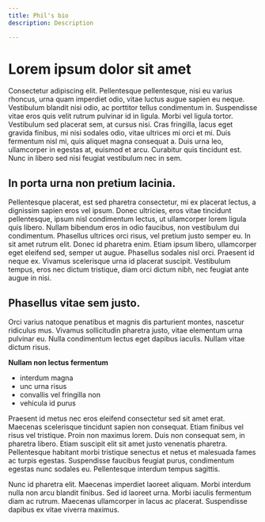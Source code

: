 ```yaml
---
title: Phil's bio
description: Description

---
```


# Lorem ipsum dolor sit amet
Consectetur adipiscing elit. Pellentesque pellentesque, nisi eu varius rhoncus, urna quam imperdiet odio, vitae luctus augue sapien eu neque. Vestibulum blandit nisi odio, ac porttitor tellus condimentum in. Suspendisse vitae eros quis velit rutrum pulvinar id in ligula. Morbi vel ligula tortor. Vestibulum sed placerat sem, at cursus nisi. Cras fringilla, lacus eget gravida finibus, mi nisi sodales odio, vitae ultrices mi orci et mi. Duis fermentum nisl mi, quis aliquet magna consequat a. Duis urna leo, ullamcorper in egestas at, euismod et arcu. Curabitur quis tincidunt est. Nunc in libero sed nisi feugiat vestibulum nec in sem.

## In porta urna non pretium lacinia.
Pellentesque placerat, est sed pharetra consectetur, mi ex placerat lectus, a dignissim sapien eros vel ipsum. Donec ultricies, eros vitae tincidunt pellentesque, ipsum nisl condimentum lectus, ut ullamcorper lorem ligula quis libero. Nullam bibendum eros in odio faucibus, non vestibulum dui condimentum. Phasellus ultrices orci risus, vel pretium justo semper eu. In sit amet rutrum elit. Donec id pharetra enim. Etiam ipsum libero, ullamcorper eget eleifend sed, semper ut augue. Phasellus sodales nisl orci. Praesent id neque ex. Vivamus scelerisque urna id placerat suscipit. Vestibulum tempus, eros nec dictum tristique, diam orci dictum nibh, nec feugiat ante augue in nisi.

## Phasellus vitae sem justo.
Orci varius natoque penatibus et magnis dis parturient montes, nascetur ridiculus mus. Vivamus sollicitudin pharetra justo, vitae elementum urna pulvinar eu. Nulla condimentum lectus eget dapibus iaculis. Nullam vitae dictum risus.

**Nullam non lectus fermentum**
- interdum magna
- unc urna risus
- convallis vel fringilla non
- vehicula id purus

Praesent id metus nec eros eleifend consectetur sed sit amet erat. Maecenas scelerisque tincidunt sapien non consequat. Etiam finibus vel risus vel tristique. Proin non maximus lorem. Duis non consequat sem, in pharetra libero. Etiam suscipit elit sit amet justo venenatis pharetra. Pellentesque habitant morbi tristique senectus et netus et malesuada fames ac turpis egestas. Suspendisse faucibus feugiat purus, condimentum egestas nunc sodales eu. Pellentesque interdum tempus sagittis.

Nunc id pharetra elit. Maecenas imperdiet laoreet aliquam. Morbi interdum nulla non arcu blandit finibus. Sed id laoreet urna. Morbi iaculis fermentum diam ac rutrum. Maecenas ullamcorper in lacus ac placerat. Suspendisse dapibus ex vitae viverra maximus.
